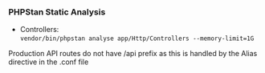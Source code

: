 ### PHPStan Static Analysis
- Controllers:<br/>
`vendor/bin/phpstan analyse app/Http/Controllers --memory-limit=1G`

<p>Production API routes do not have /api prefix as this is handled by the Alias directive in the .conf file</p>

